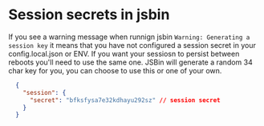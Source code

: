 Session secrets in jsbin
========================

If you see a warning message when runnign jsbin `Warning: Generating a session key` it means that you have not configured a session secret in your config.local.json or ENV. 
If you want your sessiosn to persist between reboots you'll need to use the same one. JSBin will generate a random 34 char 
key for you, you can choose to use this or one of your own.

```json
  {
    "session": {
      "secret": "bfksfysa7e32kdhayu292sz" // session secret
    }
  }
```
